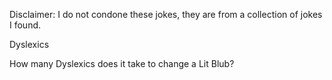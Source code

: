 Disclaimer: I do not condone these jokes, they are from a collection of jokes I found.

Dyslexics

How many Dyslexics does it take to change a Lit Blub?

